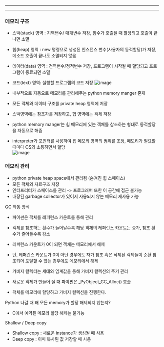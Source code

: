 

-------
-------  
### 메모리 구조
- 스택(stack) 영역 : 지역변수/ 매개변수 저장, 함수가 호출될 때 할당되고 호출이 끝나면 소멸  
- 힙(heap) 영역 : new 명령으로 생성된 인스턴스 변수(사용자의 동적할당)가 저장, 메소드 호출이 끝나도 소멸되지 않음  
- 데이터(data) 영역 : 전역변수/정적변수 저장, 프로그램이 시작될 때 할당되고 프로그램이 종료되면 소멸  
- 코드(text) 영역: 실행할 프로그램의 코드 저장
![image](https://github.com/songhee-lee/2023-CS-Study/assets/54173210/17faa1c4-dfb0-47a6-bf6f-e0428bd2f4ba)

- 내부적으로 자동으로 메모리를 관리해주는 python memory manger 존재  
- 모든 객체와 데이터 구조를 private heap 영역에 저장
- 스택영역에는 참조자를 저장하고, 힙 영역에는 객체 저장  
- python memory manger는 힙 메모리에 있는 객체를 참조하는 형태로 동적할당을 자동으로 해줌  
- interpreter가 포인터를 사용하여 힙 메모리 영역의 범위를 조정, 메모리가 필요할때마다 OS와 소통하면서 할당  
![image](https://github.com/songhee-lee/2023-CS-Study/assets/54173210/71234c88-bcf5-4aef-915a-338b71f02cf9)

### 메모리 관리
- python private heap space에서 관리됨 (숨겨진 힙 스페이스)
- 모든 객체와 자료구조 저장  
- 인터프리터가 스페이스를 관리 -> 프로그래머 또한 이 공간에 접근 불가능  
- 내장된 garbage collector가 있어서 사용되지 않는 메모리 재사용 가능  


GC 작동 방식
- 파이썬은 객체를 레퍼런스 카운트를 통해 관리
- 객체를 참조하는 횟수가 늘어날수록 해당 객체의 레퍼런스 카운트는 증가, 참조 횟수가 줄어들수록 감소 
- 레퍼런스 카운트가 0이 되면 객체는 메모리에서 해제
- 단, 레퍼런스 카운트가 0이 아닌 경우에도 자가 참조 혹은 삭제된 객체들이 순환 참조되어 도달할 수 없는 경우에도 메모리에서 해제

- 가비지 컬렉터는 세대와 임계값을 통해 가비지 컬렉션의 주기 관리

- 새로운 객체가 만들어 질 때 파이썬은 _PyObject_GC_Alloc() 호출
- 객체를 메모리에 할당하고 가비지 컬렉션을 진행한다.

Python 나갈 때 왜 모든 memory가 할당 해제되지 않는지?
- C에서 예약된 메모리 할당 해제는 불가능

Shallow / Deep copy
- Shallow copy : 새로운 instance가 생성될 때 사용
- Deep copy : 이미 복사된 값 저장할 때 사용
